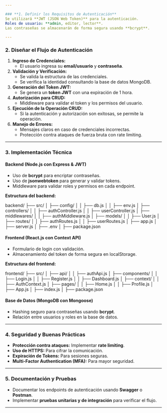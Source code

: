 ```yaml
---

### **1. Definir los Requisitos de Autenticación**
Se utilizará **JWT (JSON Web Token)** para la autenticación.
Roles de usuario: **admin, editor, lector**.
Las contraseñas se almacenarán de forma segura usando **bcrypt**.
   
---
```


### **2. Diseñar el Flujo de Autenticación**
   1. **Ingreso de Credenciales:**
      - El usuario ingresa su **email/usuario** y **contraseña**.
   2. **Validación y Verificación:**
      - Se valida la estructura de las credenciales.
      - Se verifica la identidad consultando la base de datos MongoDB.
   3. **Generación del Token JWT:**
      - Se genera un **token JWT** con una expiración de 1 hora.
   4. **Autorización para CRUD:**
      - Middleware para validar el token y los permisos del usuario.
   5. **Ejecución de la Operación CRUD:**
      - Si la autenticación y autorización son exitosas, se permite la operación.
   6. **Manejo de Errores:**
      - Mensajes claros en caso de credenciales incorrectas.
      - Protección contra ataques de fuerza bruta con rate limiting.

---

### **3. Implementación Técnica**

#### **Backend (Node.js con Express & JWT)**
  - Uso de **bcrypt** para encriptar contraseñas.
  - Uso de **jsonwebtoken** para generar y validar tokens.
  - Middleware para validar roles y permisos en cada endpoint.
  
**Estructura del backend:**

backend/
├── src/
│   ├── config/
│   │   ├── db.js
│   │   ├── env.js
│   ├── controllers/
│   │   ├── authController.js
│   │   ├── userController.js
│   ├── middlewares/
│   │   ├── authMiddleware.js
│   ├── models/
│   │   ├── User.js
│   ├── routes/
│   │   ├── authRoutes.js
│   │   ├── userRoutes.js
│   ├── app.js
│   ├── server.js
│   ├── .env
│   ├── package.json


#### **Frontend (React.js con Context API)**
  - Formulario de login con validación.
  - Almacenamiento del token de forma segura en localStorage.
  
**Estructura del frontend:**

frontend/
├── src/
│   ├── api/
│   │   ├── authApi.js
│   ├── components/
│   │   ├── Login.js
│   │   ├── Register.js
│   │   ├── Dashboard.js
│   ├── context/
│   │   ├── AuthContext.js
│   ├── pages/
│   │   ├── Home.js
│   │   ├── Profile.js
│   ├── App.js
│   ├── index.js
│   ├── package.json


#### **Base de Datos (MongoDB con Mongoose)**
  - Hashing seguro para contraseñas usando **bcrypt**.
  - Relación entre usuarios y roles en la base de datos.

---

### **4. Seguridad y Buenas Prácticas**
   - **Protección contra ataques:** Implementar **rate limiting**.
   - **Uso de HTTPS:** Para cifrar la comunicación.
   - **Expiración de Tokens:** Para sesiones seguras.
   - **Multi-Factor Authentication (MFA):** Para mayor seguridad.

---

### **5. Documentación y Pruebas**
   - Documentar los endpoints de autenticación usando **Swagger** o **Postman**.
   - Implementar **pruebas unitarias y de integración** para verificar el flujo.

---

